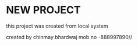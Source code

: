 # NEW PROJECT

this project was created from local system

created by chinmay bhardwaj
mob no -888997890//


